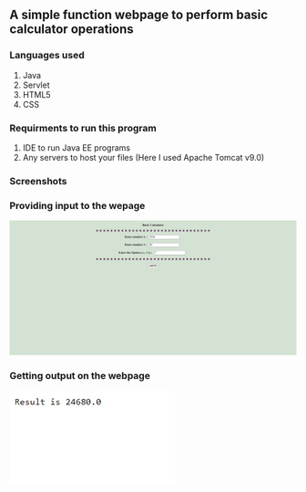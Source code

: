 ## A simple function webpage to perform basic calculator operations

### Languages used 
  1. Java
  2. Servlet
  3. HTML5
  4. CSS
  
### Requirments to run this program 
  
  1. IDE to run Java EE programs
  2. Any servers to host your files (Here I used Apache Tomcat v9.0)

### Screenshots

### Providing input to the wepage
![](Screenshots/ss1.jpg)

### Getting output on the webpage
![](Screenshots/ss2.jpg)
